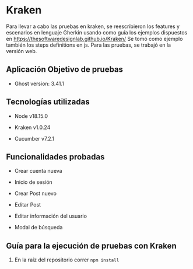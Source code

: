 # Kraken

Para llevar a cabo las pruebas en kraken, se reescribieron los features y escenarios en lenguaje Gherkin usando como guía los ejemplos dispuestos en https://thesoftwaredesignlab.github.io/Kraken/
Se tomó como ejemplo también los steps definitions en js.
Para las pruebas, se trabajó en la versión web.

## Aplicación Objetivo de pruebas

- Ghost version: 3.41.1

## Tecnologías utilizadas

- Node v18.15.0

- Kraken v1.0.24

- Cucumber v7.2.1

## Funcionalidades probadas

- Crear cuenta nueva

- Inicio de sesión

- Crear Post nuevo

- Editar Post

- Editar información del usuario

- Modal de búsqueda

## Guía para la ejecución de pruebas con Kraken

1. En la raíz del repositorio correr ```npm install```



